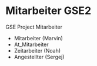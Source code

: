 # Mitarbeiter GSE2

GSE Project Mitarbeiter

* Mitarbeiter   (Marvin)
* At_Mitarbeiter
* Zeitarbeiter (Noah)
* Angestellter  (Sergej)
